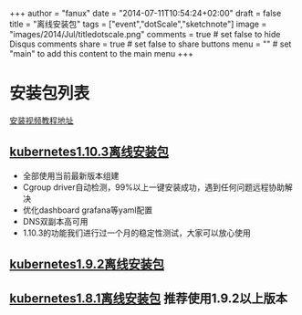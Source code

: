 +++
author = "fanux"
date = "2014-07-11T10:54:24+02:00"
draft = false
title = "离线安装包"
tags = ["event","dotScale","sketchnote"]
image = "images/2014/Jul/titledotscale.png"
comments = true     # set false to hide Disqus comments
share = true        # set false to share buttons
menu = ""           # set "main" to add this content to the main menu
+++

# 安装包列表
[安装视频教程地址](http://www.iqiyi.com/w_19rvosvzmp.html?spm=5176.730006-53366009-57742013-cmxz025618/A.content.7.PnwJrG)

## [kubernetes1.10.3离线安装包](https://market.aliyun.com/products/57742013/cmxz028521.html#sku=yuncode2252100000)

* 全部使用当前最新版本组建
* Cgroup driver自动检测，99%以上一键安装成功，遇到任何问题远程协助解决
* 优化dashboard grafana等yaml配置
* DNS双副本高可用
* 1.10.3的功能我们进行过一个月的稳定性测试，大家可以放心使用


## [kubernetes1.9.2离线安装包](https://market.aliyun.com/products/57742013/cmxz025618.html?spm=5176.730005.productlist.dcmxz025618.r9c1J1#sku=yuncode1961800000)

## [kubernetes1.8.1离线安装包](https://market.aliyun.com/products/56014009/cmxz022571.html?spm=5176.730005.productlist.dcmxz022571.r9c1J1#sku=yuncode1657100000) 推荐使用1.9.2以上版本
